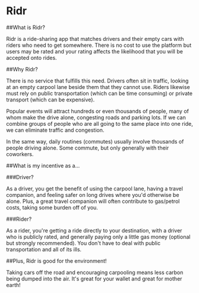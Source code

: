 # Ridr

##What is Ridr?

Ridr is a ride-sharing app that matches drivers and their empty cars with riders who need to get somewhere. There is no cost to use
 the platform but users may be rated and your rating affects the likelihood that you will be accepted onto rides.

##Why Ridr?

There is no service that fulfills this need. Drivers often sit in traffic, looking at an empty carpool lane beside them that 
they cannot use. Riders likewise must rely on public transportation (which can be time consuming) or private transport (which 
can be expensive).

Popular events will attract hundreds or even thousands of people, many of whom make the drive alone, congesting roads and 
parking lots. If we can combine groups of people who are all going to the same place into one ride, we can eliminate traffic 
and congestion.

In the same way, daily routines (commutes) usually involve thousands of people driving alone. Some commute, but only generally 
with their coworkers.

##What is my incentive as a...

###Driver?

As a driver, you get the benefit of using the carpool lane, having a travel companion, and feeling safer on long drives 
where you'd otherwise be alone. Plus, a great travel companion will often contribute to gas/petrol costs, taking some burden
off of you.

###Rider?

As a rider, you're getting a ride directly to your destination, with a driver who is publicly rated, and generally paying only
a little gas money (optional but strongly recommended). You don't have to deal with public transportation and all of its ills.

##Plus, Ridr is good for the environment!

Taking cars off the road and encouraging carpooling means less carbon being dumped into the air. It's great for your wallet 
and great for mother earth!
